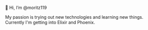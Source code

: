 👋 Hi, I’m @moritz119

My passion is trying out new technologies and learning new things. Currently I'm getting into Elixir and Phoenix.

<!---
moritz119/moritz119 is a ✨ special ✨ repository because its `README.md` (this file) appears on your GitHub profile.
You can click the Preview link to take a look at your changes.
--->
